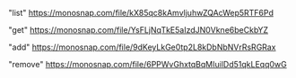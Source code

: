 "list"
https://monosnap.com/file/kX85qc8kAmvljuhwZQAcWep5RTF6Pd

"get"
https://monosnap.com/file/YsFLjNqTkE5aIzdJN0Vkne6beCkbYZ

"add"
https://monosnap.com/file/9dKeyLkGe0tp2L8kDbNbNVrRsRGRax

"remove"
https://monosnap.com/file/6PPWvGhxtqBqMIuilDd51qkLEqq0wG
